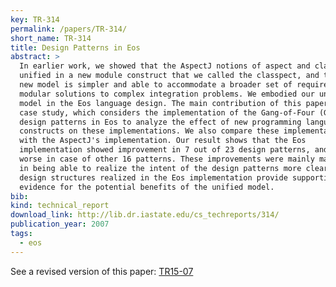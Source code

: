 ```yaml
---
key: TR-314
permalink: /papers/TR-314/
short_name: TR-314
title: Design Patterns in Eos
abstract: >
  In earlier work, we showed that the AspectJ notions of aspect and class can be
  unified in a new module construct that we called the classpect, and that this
  new model is simpler and able to accommodate a broader set of requirements for
  modular solutions to complex integration problems. We embodied our unified
  model in the Eos language design. The main contribution of this paper is a
  case study, which considers the implementation of the Gang-of-Four (GOF)
  design patterns in Eos to analyze the effect of new programming language
  constructs on these implementations. We also compare these implementations
  with the AspectJ's implementation. Our result shows that the Eos
  implementation showed improvement in 7 out of 23 design patterns, and are no
  worse in case of other 16 patterns. These improvements were mainly manifested
  in being able to realize the intent of the design patterns more clearly. The
  design structures realized in the Eos implementation provide supporting
  evidence for the potential benefits of the unified model.
bib:
kind: technical_report
download_link: http://lib.dr.iastate.edu/cs_techreports/314/
publication_year: 2007
tags:
  - eos
---
```


See a revised version of this paper: [TR15-07](/papers/TR-15-07/)
